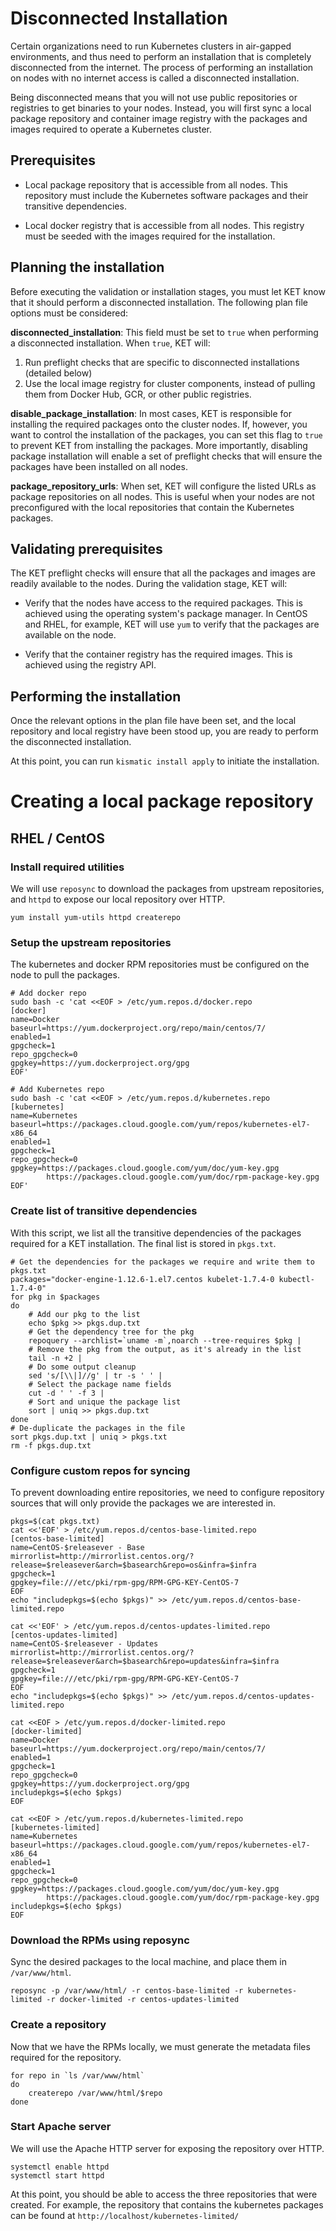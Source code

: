 # Disconnected Installation

Certain organizations need to run Kubernetes clusters in air-gapped environments, and thus need to perform an installation that is completely disconnected from the internet. The process of performing an installation on nodes with no internet access is called a disconnected installation.

Being disconnected means that you will not use public repositories or registries to get binaries to your nodes. Instead, you will first sync a local package repository and container image registry with the packages and images required to operate a Kubernetes cluster.

## Prerequisites

* Local package repository that is accessible from all nodes. This repository must include the Kubernetes software packages and their transitive dependencies.

* Local docker registry that is accessible from all nodes. This registry must be seeded with the images required for the installation.

## Planning the installation
Before executing the validation or installation stages, you must let KET know that
it should perform a disconnected installation. The following plan file options
must be considered:

**disconnected_installation**: This field must be set to `true` when performing a
disconnected installation. When `true`, KET will:
1. Run preflight checks that are specific to disconnected installations (detailed below)
2. Use the local image registry for cluster components, instead of pulling them from
Docker Hub, GCR, or other public registries.

**disable_package_installation**: In most cases, KET is responsible for installing the required packages onto the cluster nodes. If, however, you want to control the installation of the packages, you can set this flag to `true` to prevent KET from installing the packages. More importantly, disabling package installation will enable a set of preflight checks that will ensure the packages have been installed on all nodes.

**package_repository_urls**: When set, KET will configure the listed URLs as package repositories on all nodes. This is useful when your nodes are not preconfigured with the local repositories that contain the Kubernetes packages.

## Validating prerequisites
The KET preflight checks will ensure that all the packages and images are
readily available to the nodes. During the validation stage, KET will:

* Verify that the nodes have access to the required packages. This is achieved using
the operating system's package manager. In CentOS and RHEL, for example, KET will use `yum`
to verify that the packages are available on the node.

* Verify that the container registry has the required images. This is achieved using the registry API.

## Performing the installation

Once the relevant options in the plan file have been set, and the local repository and local registry have been stood up, you are ready to perform the disconnected installation. 

At this point, you can run `kismatic install apply` to initiate the installation.

# Creating a local package repository

## RHEL / CentOS

### Install required utilities
We will use `reposync` to download the packages from upstream repositories, and `httpd` to expose our local repository over HTTP.

```
yum install yum-utils httpd createrepo
```

### Setup the upstream repositories

The kubernetes and docker RPM repositories must be configured on the node to pull the packages.

```
# Add docker repo
sudo bash -c 'cat <<EOF > /etc/yum.repos.d/docker.repo
[docker]
name=Docker
baseurl=https://yum.dockerproject.org/repo/main/centos/7/
enabled=1
gpgcheck=1
repo_gpgcheck=0
gpgkey=https://yum.dockerproject.org/gpg
EOF'

# Add Kubernetes repo
sudo bash -c 'cat <<EOF > /etc/yum.repos.d/kubernetes.repo
[kubernetes]
name=Kubernetes
baseurl=https://packages.cloud.google.com/yum/repos/kubernetes-el7-x86_64
enabled=1
gpgcheck=1
repo_gpgcheck=0
gpgkey=https://packages.cloud.google.com/yum/doc/yum-key.gpg
        https://packages.cloud.google.com/yum/doc/rpm-package-key.gpg
EOF'
```

### Create list of transitive dependencies 

With this script, we list all the transitive dependencies of the packages required for a KET installation. The final list is stored in `pkgs.txt`.

```
# Get the dependencies for the packages we require and write them to pkgs.txt
packages="docker-engine-1.12.6-1.el7.centos kubelet-1.7.4-0 kubectl-1.7.4-0"
for pkg in $packages
do
    # Add our pkg to the list
    echo $pkg >> pkgs.dup.txt
    # Get the dependency tree for the pkg
    repoquery --archlist=`uname -m`,noarch --tree-requires $pkg |
    # Remove the pkg from the output, as it's already in the list
    tail -n +2 | 
    # Do some output cleanup
    sed 's/[\\|]//g' | tr -s ' ' |
    # Select the package name fields
    cut -d ' ' -f 3 |
    # Sort and unique the package list
    sort | uniq >> pkgs.dup.txt
done
# De-duplicate the packages in the file
sort pkgs.dup.txt | uniq > pkgs.txt
rm -f pkgs.dup.txt
```

### Configure custom repos for syncing
To prevent downloading entire repositories, we need to configure repository sources that will only provide the packages we are interested in.

```
pkgs=$(cat pkgs.txt)
cat <<'EOF' > /etc/yum.repos.d/centos-base-limited.repo
[centos-base-limited]
name=CentOS-$releasever - Base
mirrorlist=http://mirrorlist.centos.org/?release=$releasever&arch=$basearch&repo=os&infra=$infra
gpgcheck=1
gpgkey=file:///etc/pki/rpm-gpg/RPM-GPG-KEY-CentOS-7
EOF
echo "includepkgs=$(echo $pkgs)" >> /etc/yum.repos.d/centos-base-limited.repo

cat <<'EOF' > /etc/yum.repos.d/centos-updates-limited.repo
[centos-updates-limited]
name=CentOS-$releasever - Updates
mirrorlist=http://mirrorlist.centos.org/?release=$releasever&arch=$basearch&repo=updates&infra=$infra
gpgcheck=1
gpgkey=file:///etc/pki/rpm-gpg/RPM-GPG-KEY-CentOS-7
EOF
echo "includepkgs=$(echo $pkgs)" >> /etc/yum.repos.d/centos-updates-limited.repo

cat <<EOF > /etc/yum.repos.d/docker-limited.repo
[docker-limited]
name=Docker
baseurl=https://yum.dockerproject.org/repo/main/centos/7/
enabled=1
gpgcheck=1
repo_gpgcheck=0
gpgkey=https://yum.dockerproject.org/gpg
includepkgs=$(echo $pkgs)
EOF

cat <<EOF > /etc/yum.repos.d/kubernetes-limited.repo
[kubernetes-limited]
name=Kubernetes
baseurl=https://packages.cloud.google.com/yum/repos/kubernetes-el7-x86_64
enabled=1
gpgcheck=1
repo_gpgcheck=0
gpgkey=https://packages.cloud.google.com/yum/doc/yum-key.gpg
        https://packages.cloud.google.com/yum/doc/rpm-package-key.gpg
includepkgs=$(echo $pkgs)
EOF
```

### Download the RPMs using reposync
Sync the desired packages to the local machine, and place them in `/var/www/html`.

```
reposync -p /var/www/html/ -r centos-base-limited -r kubernetes-limited -r docker-limited -r centos-updates-limited
```

### Create a repository
Now that we have the RPMs locally, we must generate the metadata files required for the repository.

```
for repo in `ls /var/www/html`
do 
    createrepo /var/www/html/$repo
done
```

### Start Apache server
We will use the Apache HTTP server for exposing the repository over HTTP.
```
systemctl enable httpd
systemctl start httpd
```

At this point, you should be able to access the three repositories that were created. For example, the repository that contains the kubernetes packages can be found at `http://localhost/kubernetes-limited/`
